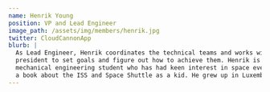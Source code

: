 ```yaml
---
name: Henrik Young
position: VP and Lead Engineer
image_path: /assets/img/members/henrik.jpg
twitter: CloudCannonApp
blurb: | 
  As Lead Engineer, Henrik coordinates the technical teams and works with the 
  president to set goals and figure out how to achieve them. Henrik is a fourth-year 
  mechanical engineering student who has had keen interest in space ever since getting 
  a book about the ISS and Space Shuttle as a kid. He grew up in Luxembourg speaking English and Swedish. 
---
```


